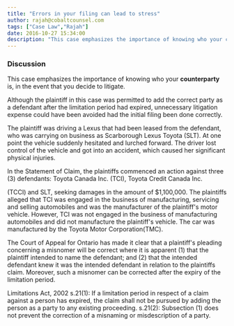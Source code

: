 ```yaml
---
title: "Errors in your filing can lead to stress"
author: rajah@cobaltcounsel.com
tags: ["Case Law","Rajah"]
date: 2016-10-27 15:34:00
description: "This case emphasizes the importance of knowing who your counterparty is, in the event that you decide to litigate."
---
```


### Discussion 

This case emphasizes the importance of knowing who your **counterparty** is, in the event that you decide to litigate.

Although the plaintiff in this case was permitted to add the correct party as a defendant after the limitation period had expired, unnecessary litigation expense could have been avoided had the initial filing been done correctly.

The plaintiff was driving a Lexus that had been leased from the defendant, who was carrying on business as Scarborough Lexus Toyota (SLT). At one point the vehicle suddenly hesitated and lurched forward. The driver lost control of the vehicle and got into an accident, which caused her significant physical injuries. 

In the Statement of Claim, the plaintiffs commenced an action against three (3) defendants: Toyota Canada Inc. (TCI), Toyota Credit Canada Inc.

(TCCI) and SLT, seeking damages in the amount of $1,100,000. The plaintiffs alleged that TCI was engaged in the business of manufacturing, servicing and selling automobiles and was the manufacturer of the plaintiff's motor vehicle. However, TCI was not engaged in the business of manufacturing automobiles and did not manufacture the plaintiff's vehicle. The car was manufactured by the Toyota Motor Corporation(TMC).

The Court of Appeal for Ontario has made it clear that a plaintiff's pleading concerning a misnomer will be correct where it is apparent (1) that the plaintiff intended to name the defendant; and (2) that the intended defendant knew it was the intended defendant in relation to the plaintiffs claim. Moreover, such a misnomer can be corrected after the expiry of the limitation period. 

Limitations Act, 2002 s.21(1): If a limitation period in respect of a claim against a person has expired, the claim shall not be pursued by adding the person as a party to any existing proceeding. s.21(2): Subsection (1) does not prevent the correction of a misnaming or misdescription of a party.

